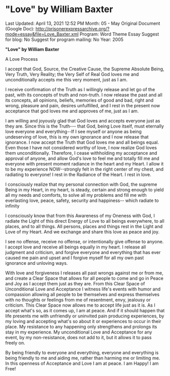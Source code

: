 # "Love" by William Baxter

Last Updated: April 13, 2021 12:52 PM
Month: 05 - May
Original Document (Google Doc): http://prisonerexpressarchive.org/?mode=essay&file=Love_Baxter.xml
Program: Word Theme Essay
Suggest for blog: No
Suggest for program mailing: No
Year: 2005

**"Love" by William Baxter**

A Love Process

I accept that God, Source, the Creative Cause, the Supreme Absolute Being, Very Truth, Very Reality; the Very Self of Real God loves me and unconditionally accepts me this very moment, just as I am.

I receive confirmation of the Truth as I willingly release and let go of the past, with its concepts of truth and non-truth. I now release the past and all its concepts, all opinions, beliefs, memories of good and bad, right and wrong, pleasure and pain, desires unfulfilled, and I rest in the present now acceptance that god loves me and approves of me, just as I am.

I am willing and joyously glad that God loves and accepts everyone just as they are. Since this is the Truth--- that God, being Love itself, must eternally love everyone and everything--If I see myself or anyone as being undeserving of love, this is my own ignorance and I now release that ignorance. I now accept the Truth that God loves me and all beings equal. Even those I have not considered worthy of love, I now realize God loves them unconditionally. Therefore, I cease withholding my acceptance and approval of anyone, and allow God's love to feel me and totally fill me and everyone with present moment radiance in the heart and my Heart. I allow it to be my experience NOW--strongly felt in the right center of my chest, and radiating to everyone! I rest in the Radiance of the Heart. I rest in love.

I consciously realize that my personal connection with God, the supreme Being in my Heart, in my heart, is steady, certain and strong enough to yield all my needs and comforts, to solve all my problems and fill me with everlasting love, peace, safety, security and happiness-- which radiate to infinity

I consciously know that from this Awareness of my Oneness with God, I radiate the Light of this direct Energy of Love to all beings everywhere, to all places, and to all things. All persons, places and things rest in the Light and Love of my Heart. And we exchange and share this love as peace and joy.

I see no offense, receive no offense, or intentionally give offense to anyone. I accept love and receive all beings equally in my heart. I release all judgment and criticism, and forgive everyone and everything that has ever caused me pain and upset and I forgive myself for all my own past ignorance and unloving ways.

With love and forgiveness I releases all past wrongs against me or from me, and create a Clear Space that allows for all people to come and go in Peace and Joy as I accept them just as they are. From this Clear Space of Unconditional Love and Acceptance I witness life's events with humor and compassion allowing all people to be themselves and express themselves with no thoughts or feelings from me of resentment, envy, jealousy or criticism. This Clear Space now allows me to accept life just as it is. As I accept what's so, as it comes up, I am at peace. And if it should happen that life presents me with unfriendly or uninvited pain producing experiences, by my loving and accepting what's so about it or experiences to occur in their place. My resistance to any happening only strengthens and prolongs its stay in my experience. My unconditional Love and Acceptance for any event, by my non-resistance, does not add to it, but it allows it to pass freely on.

By being friendly to everyone and everything, everyone and everything is being friendly to me and aiding me, rather than harming me or limiting me. In this openness of Acceptance and Love I am at peace. I am Happy! I am Free!